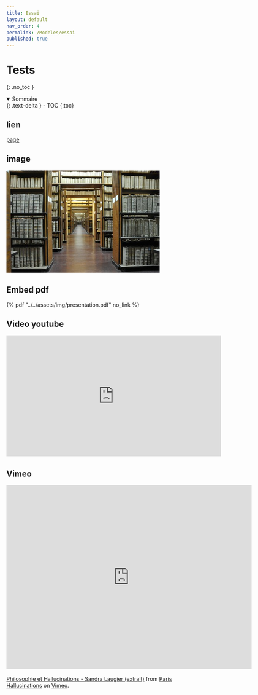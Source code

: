 ```yaml
---
title: Essai
layout: default
nav_order: 4
permalink: /Modeles/essai
published: true
---
```

# Tests
{: .no_toc }

<details open markdown="block">
  <summary>
    Sommaire
  </summary>
  {: .text-delta }
- TOC
{:toc}
</details>

## lien 
[page](https://truc.com)

## image
![on image](../../assets/img/small.jpg)

## Embed pdf

{% pdf "../../assets/img/presentation.pdf" no_link %}

## Video youtube

<iframe width="560" height="315" src="https://www.youtube.com/embed/_-SO6rBizQc" title="YouTube video player" frameborder="0" allow="accelerometer; autoplay; clipboard-write; encrypted-media; gyroscope; picture-in-picture; web-share" allowfullscreen></iframe>

## Vimeo

<iframe src="https://player.vimeo.com/video/430695?h=b9727ea27a" width="640" height="479" frameborder="0" allow="autoplay; fullscreen; picture-in-picture" allowfullscreen></iframe>
<p><a href="https://vimeo.com/430695">Philosophie et Hallucinations - Sandra Laugier (extrait)</a> from <a href="https://vimeo.com/hallucinations">Paris Hallucinations</a> on <a href="https://vimeo.com">Vimeo</a>.</p>
